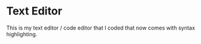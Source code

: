 # Text Editor
This is my text editor / code editor that I coded that now comes with syntax highlighting.
